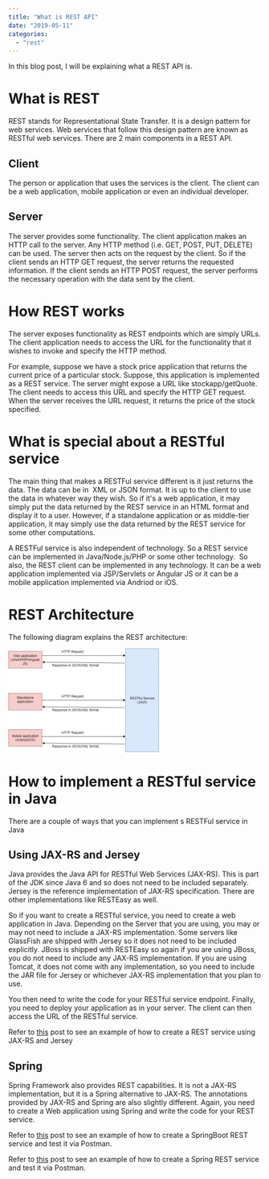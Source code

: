 ```yaml
---
title: "What is REST API"
date: "2019-05-11"
categories: 
  - "rest"
---
```


In this blog post, I will be explaining what a REST API is.

# What is REST

REST stands for Representational State Transfer. It is a design pattern for web services. Web services that follow this design pattern are known as RESTful web services. There are 2 main components in a REST API.

## Client

The person or application that uses the services is the client. The client can be a web application, mobile application or even an individual developer.

## Server

The server provides some functionality. The client application makes an HTTP call to the server. Any HTTP method (i.e. GET, POST, PUT, DELETE) can be used. The server then acts on the request by the client. So if the client sends an HTTP GET request, the server returns the requested information. If the client sends an HTTP POST request, the server performs the necessary operation with the data sent by the client.

# How REST works

The server exposes functionality as REST endpoints which are simply URLs. The client application needs to access the URL for the functionality that it wishes to invoke and specify the HTTP method.

For example, suppose we have a stock price application that returns the current price of a particular stock. Suppose, this application is implemented as a REST service. The server might expose a URL like stockapp/getQuote. The client needs to access this URL and specify the HTTP GET request. When the server receives the URL request, it returns the price of the stock specified.

# What is special about a RESTful service

The main thing that makes a RESTFul service different is it just returns the data. The data can be in  XML or JSON format. It is up to the client to use the data in whatever way they wish. So if it's a web application, it may simply put the data returned by the REST service in an HTML format and display it to a user. However, if a standalone application or as middle-tier application, it may simply use the data returned by the REST service for some other computations.

A RESTFul service is also independent of technology. So a REST service can be implemented in Java/Node.js/PHP or some other technology.  So also, the REST client can be implemented in any technology. It can be a web application implemented via JSP/Servlets or Angular JS or it can be a mobile application implemented via Andriod or iOS.

# REST Architecture

The following diagram explains the REST architecture:

[![](images/REST-300x206.jpg)](https://learnjava.co.in/wp-content/uploads/2019/05/REST.jpg)

# How to implement a RESTful service in Java

There are a couple of ways that you can implement s RESTFul service in Java

## Using JAX-RS and Jersey

Java provides the Java API for RESTful Web Services (JAX-RS). This is part of the JDK since Java 6 and so does not need to be included separately. Jersey is the reference implementation of JAX-RS specification. There are other implementations like RESTEasy as well.

So if you want to create a RESTful service, you need to create a web application in Java. Depending on the Server that you are using, you may or may not need to include a JAX-RS implementation. Some servers like GlassFish are shipped with Jersey so it does not need to be included explicitly. JBoss is shipped with RESTEasy so again if you are using JBoss, you do not need to include any JAX-RS implementation. If you are using Tomcat, it does not come with any implementation, so you need to include the JAR file for Jersey or whichever JAX-RS implementation that you plan to use.

You then need to write the code for your RESTful service endpoint. Finally, you need to deploy your application as in your server. The client can then access the URL of the RESTful service.

Refer to [this](https://learnjava.co.in/how-to-create-a-rest-service-in-java-using-jax-rs-and-eclipse/) post to see an example of how to create a REST service using JAX-RS and Jersey

## Spring

Spring Framework also provides REST capabilities. It is not a JAX-RS implementation, but it is a Spring alternative to JAX-RS. The annotations provided by JAX-RS and Spring are also slightly different. Again, you need to create a Web application using Spring and write the code for your REST service.

Refer to [this](https://learnjava.co.in/how-to-create-springboot-rest-service-and-test-it-via-postman/) post to see an example of how to create a SpringBoot REST service and test it via Postman.

Refer to [this](https://learnjava.co.in/how-to-create-a-spring-rest-application-via-maven-and-eclipse/) post to see an example of how to create a Spring REST service and test it via Postman.
